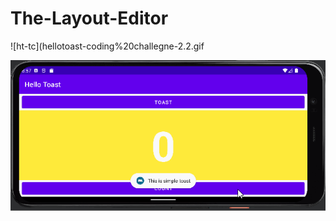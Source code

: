 # The-Layout-Editor

![ht-tc](hellotoast-coding%20challegne-2.2.gif

![ht-tc](hellotoast-coding%20challegne-2.3.gif)
 
 

 
 
 
 
